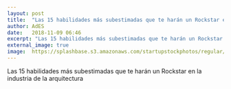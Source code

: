 ```yaml
---
layout: post
title:  "Las 15 habilidades más subestimadas que te harán un Rockstar en la industria de la arquitectura"
author: AdES
date:   2018-11-09 06:46
excerpt: "Las 15 habilidades más subestimadas que te harán un Rockstar en la industria de la arquitectura"
external_image: true
image:  https://splashbase.s3.amazonaws.com/startupstockphotos/regular/tumblr_ndyvsuGOtz1tubinno1_1280.jpg
---
```

Las 15 habilidades más subestimadas que te harán un Rockstar en la industria de la arquitectura